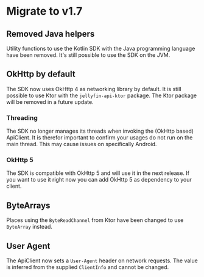 # Migrate to v1.7

## Removed Java helpers

Utility functions to use the Kotlin SDK with the Java programming language have been removed. It's still possible to use
the SDK on the JVM.

## OkHttp by default

The SDK now uses OkHttp 4 as networking library by default. It is still possible to use Ktor with the
`jellyfin-api-ktor` package. The Ktor package will be removed in a future update.

### Threading

The SDK no longer manages its threads when invoking the (OkHttp based) ApiClient. It is therefor important to confirm
your usages do not run on the main thread. This may cause issues on specifically Android.

### OkHttp 5

The SDK is compatible with OkHttp 5 and will use it in the next release. If you want to use it right now you can add
OkHttp 5 as dependency to your client.

## ByteArrays

Places using the `ByteReadChannel` from Ktor have been changed to use `ByteArray` instead.

## User Agent

The ApiClient now sets a `User-Agent` header on network requests. The value is inferred from the supplied `ClientInfo`
and cannot be changed.
